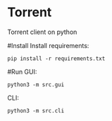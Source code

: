 # Torrent
Torrent client on python

#Install
Install requirements:

`pip install -r requirements.txt`

#Run
GUI:

`python3 -m src.gui`

CLI:

`python3 -m src.cli`
